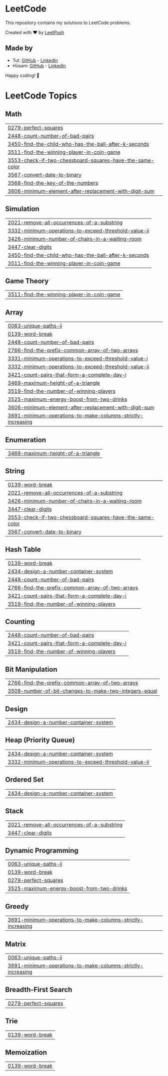 # LeetCode

This repository contains my solutions to LeetCode problems.

Created with :heart: by [LeetPush](https://github.com/husamahmud/LeetPush)

 ## Made by 
 - Tut: [GitHub](https://github.com/TutTrue) - [LinkedIn](https://www.linkedin.com/in/mahmoud-hamdy-8b6825245/)
 - Hüsam: [GitHub](https://github.com/husamahmud) - [LinkedIn](https://www.linkedin.com/in/husamahmud/)

 Happy coding! 🚀
<!---LeetCode Topics Start-->
# LeetCode Topics
## Math
|  |
| ------- |
| [0279-perfect-squares](https://github.com/sivaharish51/leetcode-problems/tree/master/0279-perfect-squares) |
| [2448-count-number-of-bad-pairs](https://github.com/sivaharish51/leetcode-problems/tree/master/2448-count-number-of-bad-pairs) |
| [3450-find-the-child-who-has-the-ball-after-k-seconds](https://github.com/sivaharish51/leetcode-problems/tree/master/3450-find-the-child-who-has-the-ball-after-k-seconds) |
| [3511-find-the-winning-player-in-coin-game](https://github.com/sivaharish51/leetcode-problems/tree/master/3511-find-the-winning-player-in-coin-game) |
| [3553-check-if-two-chessboard-squares-have-the-same-color](https://github.com/sivaharish51/leetcode-problems/tree/master/3553-check-if-two-chessboard-squares-have-the-same-color) |
| [3567-convert-date-to-binary](https://github.com/sivaharish51/leetcode-problems/tree/master/3567-convert-date-to-binary) |
| [3568-find-the-key-of-the-numbers](https://github.com/sivaharish51/leetcode-problems/tree/master/3568-find-the-key-of-the-numbers) |
| [3606-minimum-element-after-replacement-with-digit-sum](https://github.com/sivaharish51/leetcode-problems/tree/master/3606-minimum-element-after-replacement-with-digit-sum) |
## Simulation
|  |
| ------- |
| [2021-remove-all-occurrences-of-a-substring](https://github.com/sivaharish51/leetcode-problems/tree/master/2021-remove-all-occurrences-of-a-substring) |
| [3332-minimum-operations-to-exceed-threshold-value-ii](https://github.com/sivaharish51/leetcode-problems/tree/master/3332-minimum-operations-to-exceed-threshold-value-ii) |
| [3426-minimum-number-of-chairs-in-a-waiting-room](https://github.com/sivaharish51/leetcode-problems/tree/master/3426-minimum-number-of-chairs-in-a-waiting-room) |
| [3447-clear-digits](https://github.com/sivaharish51/leetcode-problems/tree/master/3447-clear-digits) |
| [3450-find-the-child-who-has-the-ball-after-k-seconds](https://github.com/sivaharish51/leetcode-problems/tree/master/3450-find-the-child-who-has-the-ball-after-k-seconds) |
| [3511-find-the-winning-player-in-coin-game](https://github.com/sivaharish51/leetcode-problems/tree/master/3511-find-the-winning-player-in-coin-game) |
## Game Theory
|  |
| ------- |
| [3511-find-the-winning-player-in-coin-game](https://github.com/sivaharish51/leetcode-problems/tree/master/3511-find-the-winning-player-in-coin-game) |
## Array
|  |
| ------- |
| [0063-unique-paths-ii](https://github.com/sivaharish51/leetcode-problems/tree/master/0063-unique-paths-ii) |
| [0139-word-break](https://github.com/sivaharish51/leetcode-problems/tree/master/0139-word-break) |
| [2448-count-number-of-bad-pairs](https://github.com/sivaharish51/leetcode-problems/tree/master/2448-count-number-of-bad-pairs) |
| [2766-find-the-prefix-common-array-of-two-arrays](https://github.com/sivaharish51/leetcode-problems/tree/master/2766-find-the-prefix-common-array-of-two-arrays) |
| [3331-minimum-operations-to-exceed-threshold-value-i](https://github.com/sivaharish51/leetcode-problems/tree/master/3331-minimum-operations-to-exceed-threshold-value-i) |
| [3332-minimum-operations-to-exceed-threshold-value-ii](https://github.com/sivaharish51/leetcode-problems/tree/master/3332-minimum-operations-to-exceed-threshold-value-ii) |
| [3421-count-pairs-that-form-a-complete-day-i](https://github.com/sivaharish51/leetcode-problems/tree/master/3421-count-pairs-that-form-a-complete-day-i) |
| [3469-maximum-height-of-a-triangle](https://github.com/sivaharish51/leetcode-problems/tree/master/3469-maximum-height-of-a-triangle) |
| [3519-find-the-number-of-winning-players](https://github.com/sivaharish51/leetcode-problems/tree/master/3519-find-the-number-of-winning-players) |
| [3525-maximum-energy-boost-from-two-drinks](https://github.com/sivaharish51/leetcode-problems/tree/master/3525-maximum-energy-boost-from-two-drinks) |
| [3606-minimum-element-after-replacement-with-digit-sum](https://github.com/sivaharish51/leetcode-problems/tree/master/3606-minimum-element-after-replacement-with-digit-sum) |
| [3691-minimum-operations-to-make-columns-strictly-increasing](https://github.com/sivaharish51/leetcode-problems/tree/master/3691-minimum-operations-to-make-columns-strictly-increasing) |
## Enumeration
|  |
| ------- |
| [3469-maximum-height-of-a-triangle](https://github.com/sivaharish51/leetcode-problems/tree/master/3469-maximum-height-of-a-triangle) |
## String
|  |
| ------- |
| [0139-word-break](https://github.com/sivaharish51/leetcode-problems/tree/master/0139-word-break) |
| [2021-remove-all-occurrences-of-a-substring](https://github.com/sivaharish51/leetcode-problems/tree/master/2021-remove-all-occurrences-of-a-substring) |
| [3426-minimum-number-of-chairs-in-a-waiting-room](https://github.com/sivaharish51/leetcode-problems/tree/master/3426-minimum-number-of-chairs-in-a-waiting-room) |
| [3447-clear-digits](https://github.com/sivaharish51/leetcode-problems/tree/master/3447-clear-digits) |
| [3553-check-if-two-chessboard-squares-have-the-same-color](https://github.com/sivaharish51/leetcode-problems/tree/master/3553-check-if-two-chessboard-squares-have-the-same-color) |
| [3567-convert-date-to-binary](https://github.com/sivaharish51/leetcode-problems/tree/master/3567-convert-date-to-binary) |
## Hash Table
|  |
| ------- |
| [0139-word-break](https://github.com/sivaharish51/leetcode-problems/tree/master/0139-word-break) |
| [2434-design-a-number-container-system](https://github.com/sivaharish51/leetcode-problems/tree/master/2434-design-a-number-container-system) |
| [2448-count-number-of-bad-pairs](https://github.com/sivaharish51/leetcode-problems/tree/master/2448-count-number-of-bad-pairs) |
| [2766-find-the-prefix-common-array-of-two-arrays](https://github.com/sivaharish51/leetcode-problems/tree/master/2766-find-the-prefix-common-array-of-two-arrays) |
| [3421-count-pairs-that-form-a-complete-day-i](https://github.com/sivaharish51/leetcode-problems/tree/master/3421-count-pairs-that-form-a-complete-day-i) |
| [3519-find-the-number-of-winning-players](https://github.com/sivaharish51/leetcode-problems/tree/master/3519-find-the-number-of-winning-players) |
## Counting
|  |
| ------- |
| [2448-count-number-of-bad-pairs](https://github.com/sivaharish51/leetcode-problems/tree/master/2448-count-number-of-bad-pairs) |
| [3421-count-pairs-that-form-a-complete-day-i](https://github.com/sivaharish51/leetcode-problems/tree/master/3421-count-pairs-that-form-a-complete-day-i) |
| [3519-find-the-number-of-winning-players](https://github.com/sivaharish51/leetcode-problems/tree/master/3519-find-the-number-of-winning-players) |
## Bit Manipulation
|  |
| ------- |
| [2766-find-the-prefix-common-array-of-two-arrays](https://github.com/sivaharish51/leetcode-problems/tree/master/2766-find-the-prefix-common-array-of-two-arrays) |
| [3508-number-of-bit-changes-to-make-two-integers-equal](https://github.com/sivaharish51/leetcode-problems/tree/master/3508-number-of-bit-changes-to-make-two-integers-equal) |
## Design
|  |
| ------- |
| [2434-design-a-number-container-system](https://github.com/sivaharish51/leetcode-problems/tree/master/2434-design-a-number-container-system) |
## Heap (Priority Queue)
|  |
| ------- |
| [2434-design-a-number-container-system](https://github.com/sivaharish51/leetcode-problems/tree/master/2434-design-a-number-container-system) |
| [3332-minimum-operations-to-exceed-threshold-value-ii](https://github.com/sivaharish51/leetcode-problems/tree/master/3332-minimum-operations-to-exceed-threshold-value-ii) |
## Ordered Set
|  |
| ------- |
| [2434-design-a-number-container-system](https://github.com/sivaharish51/leetcode-problems/tree/master/2434-design-a-number-container-system) |
## Stack
|  |
| ------- |
| [2021-remove-all-occurrences-of-a-substring](https://github.com/sivaharish51/leetcode-problems/tree/master/2021-remove-all-occurrences-of-a-substring) |
| [3447-clear-digits](https://github.com/sivaharish51/leetcode-problems/tree/master/3447-clear-digits) |
## Dynamic Programming
|  |
| ------- |
| [0063-unique-paths-ii](https://github.com/sivaharish51/leetcode-problems/tree/master/0063-unique-paths-ii) |
| [0139-word-break](https://github.com/sivaharish51/leetcode-problems/tree/master/0139-word-break) |
| [0279-perfect-squares](https://github.com/sivaharish51/leetcode-problems/tree/master/0279-perfect-squares) |
| [3525-maximum-energy-boost-from-two-drinks](https://github.com/sivaharish51/leetcode-problems/tree/master/3525-maximum-energy-boost-from-two-drinks) |
## Greedy
|  |
| ------- |
| [3691-minimum-operations-to-make-columns-strictly-increasing](https://github.com/sivaharish51/leetcode-problems/tree/master/3691-minimum-operations-to-make-columns-strictly-increasing) |
## Matrix
|  |
| ------- |
| [0063-unique-paths-ii](https://github.com/sivaharish51/leetcode-problems/tree/master/0063-unique-paths-ii) |
| [3691-minimum-operations-to-make-columns-strictly-increasing](https://github.com/sivaharish51/leetcode-problems/tree/master/3691-minimum-operations-to-make-columns-strictly-increasing) |
## Breadth-First Search
|  |
| ------- |
| [0279-perfect-squares](https://github.com/sivaharish51/leetcode-problems/tree/master/0279-perfect-squares) |
## Trie
|  |
| ------- |
| [0139-word-break](https://github.com/sivaharish51/leetcode-problems/tree/master/0139-word-break) |
## Memoization
|  |
| ------- |
| [0139-word-break](https://github.com/sivaharish51/leetcode-problems/tree/master/0139-word-break) |
<!---LeetCode Topics End-->